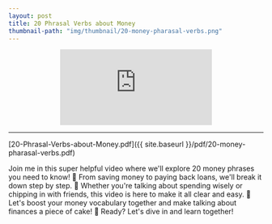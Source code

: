 ```yaml
---
layout: post
title: 20 Phrasal Verbs about Money
thumbnail-path: "img/thumbnail/20-money-pharasal-verbs.png"
---
```


<div style="text-align:center;width:100%">
<iframe
src="https://www.youtube.com/embed/EMGyChtH57s" 
frameborder="0" 
allow="accelerometer; autoplay; encrypted-media; gyroscope; picture-in-picture" 
allowfullscreen></iframe>
</div>
<hr/>

[20-Phrasal-Verbs-about-Money.pdf]({{ site.baseurl }}/pdf/20-money-pharasal-verbs.pdf)

Join me in this super helpful video where we'll explore 20 money phrases you need to know! 🤑 From saving money to paying back loans, we'll break it down step by step. 🚀 Whether you're talking about spending wisely or chipping in with friends, this video is here to make it all clear and easy. 🎥 Let's boost your money vocabulary together and make talking about finances a piece of cake! 🍰 Ready? Let's dive in and learn together!